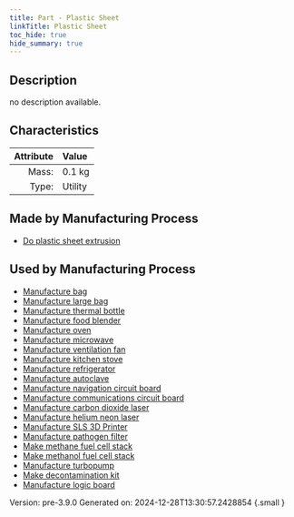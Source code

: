 ```yaml
---
title: Part - Plastic Sheet
linkTitle: Plastic Sheet
toc_hide: true
hide_summary: true
---
```


## Description
no description available.

## Characteristics

| Attribute      | Value |
|--------:|:------|
|Mass:|0.1 kg|
|Type:|Utility|

## Made by Manufacturing Process

- [Do plastic sheet extrusion](/docs/definitions/process/do-plastic-sheet-extrusion)

## Used by Manufacturing Process

- [Manufacture bag](/docs/definitions/process/manufacture-bag)
- [Manufacture large bag](/docs/definitions/process/manufacture-large-bag)
- [Manufacture thermal bottle](/docs/definitions/process/manufacture-thermal-bottle)
- [Manufacture food blender](/docs/definitions/process/manufacture-food-blender)
- [Manufacture oven](/docs/definitions/process/manufacture-oven)
- [Manufacture microwave](/docs/definitions/process/manufacture-microwave)
- [Manufacture ventilation fan](/docs/definitions/process/manufacture-ventilation-fan)
- [Manufacture kitchen stove](/docs/definitions/process/manufacture-kitchen-stove)
- [Manufacture refrigerator](/docs/definitions/process/manufacture-refrigerator)
- [Manufacture autoclave](/docs/definitions/process/manufacture-autoclave)
- [Manufacture navigation circuit board](/docs/definitions/process/manufacture-navigation-circuit-board)
- [Manufacture communications circuit board](/docs/definitions/process/manufacture-communications-circuit-board)
- [Manufacture carbon dioxide laser](/docs/definitions/process/manufacture-carbon-dioxide-laser)
- [Manufacture helium neon laser](/docs/definitions/process/manufacture-helium-neon-laser)
- [Manufacture SLS 3D Printer](/docs/definitions/process/manufacture-sls-3d-printer)
- [Manufacture pathogen filter](/docs/definitions/process/manufacture-pathogen-filter)
- [Make methane fuel cell stack](/docs/definitions/process/make-methane-fuel-cell-stack)
- [Make methanol fuel cell stack](/docs/definitions/process/make-methanol-fuel-cell-stack)
- [Manufacture turbopump](/docs/definitions/process/manufacture-turbopump)
- [Make decontamination kit](/docs/definitions/process/make-decontamination-kit)
- [Manufacture logic board](/docs/definitions/process/manufacture-logic-board)


Version: pre-3.9.0 Generated on: 2024-12-28T13:30:57.2428854
{.small }


